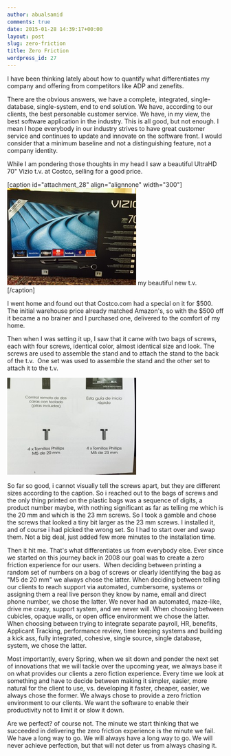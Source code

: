 ```yaml
---
author: abualsamid
comments: true
date: 2015-01-28 14:39:17+00:00
layout: post
slug: zero-friction
title: Zero Friction
wordpress_id: 27
---
```


I have been thinking lately about how to quantify what differentiates my company and offering from competitors like ADP and zenefits.

There are the obvious answers, we have a complete, integrated, single-database, single-system, end to end solution. We have, according to our clients, the best personable customer service. We have, in my view, the best software application in the industry. This is all good, but not enough. I mean I hope everybody in our industry strives to have great customer service and continues to update and innovate on the software front. I would consider that a minimum baseline and not a distinguishing feature, not a company identity.

While I am pondering those thoughts in my head I saw a beautiful UltraHD 70" Vizio t.v. at Costco, selling for a good price.

[caption id="attachment_28" align="alignnone" width="300"][![my gorgeous t.v.](/images/FullSizeRender-1-300x225.jpg)](/images/FullSizeRender-1.jpg) my beautiful new t.v.[/caption]



I went home and found out that Costco.com had a special on it for $500. The initial warehouse price already matched Amazon's, so with the $500 off it became a no brainer and I purchased one, delivered to the comfort of my home.

Then when I was setting it up, I saw that it came with two bags of screws, each with four screws, identical color, almost identical size and look. The screws are used to assemble the stand and to attach the stand to the back of the t.v.  One set was used to assemble the stand and the other set to attach it to the t.v.

[![screws](/images/FullSizeRender-300x225.jpg)](/images/FullSizeRender.jpg)



So far so good, i cannot visually tell the screws apart, but they are different sizes according to the caption. So i reached out to the bags of screws and the only thing printed on the plastic bags was a sequence of digits, a product number maybe, with nothing significant as far as telling me which is the 20 mm and which is the 23 mm screws. So I took a gamble and chose the screws that looked a tiny bit larger as the 23 mm screws. I installed it, and of course i had picked the wrong set. So I had to start over and swap them. Not a big deal, just added few more minutes to the installation time.

Then it hit me. That's what differentiates us from everybody else. Ever since we started on this journey back in 2008 our goal was to create a zero friction experience for our users.  When deciding between printing a random set of numbers on a bag of screws or clearly identifying the bag as "M5 de 20 mm" we always chose the latter. When deciding between telling our clients to reach support via automated, cumbersome, systems or assigning them a real live person they know by name, email and direct phone number, we chose the latter. We never had an automated, maze-like, drive me crazy, support system, and we never will. When choosing between cubicles, opaque walls, or open office environment we chose the latter. When choosing between trying to integrate separate payroll, HR, benefits, Applicant Tracking, performance review, time keeping systems and building a kick ass, fully integrated, cohesive, single source, single database, system, we chose the latter.

Most importantly, every Spring, when we sit down and ponder the next set of innovations that we will tackle over the upcoming year, we always base it on what provides our clients a zero fiction experience. Every time we look at something and have to decide between making it simpler, easier, more natural for the client to use, vs. developing it faster, cheaper, easier, we always chose the former. We always chose to provide a zero friction environment to our clients. We want the software to enable their productivity not to limit it or slow it down.

Are we perfect? of course not. The minute we start thinking that we succeeded in delivering the zero friction experience is the minute we fail. We have a long way to go. We will always have a long way to go. We will never achieve perfection, but that will not deter us from always chasing it.
